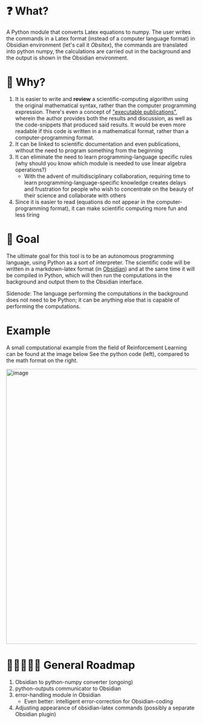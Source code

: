 # ❓ What?
A Python module that converts Latex equations to numpy.
The user writes the commands in a Latex format (instead of a computer language format) in Obsidian environment (let's call it *Obsitex*), the commands are translated into python numpy, the calculations are carried out in the background and the output is shown in the Obsidian environment.

# 🤔 Why?

1. It is easier to write and **review** a scientific-computing algorithm using the original mathematical syntax, rather than the computer programming expression. There's even a concept of ["executable publications"](https://www.nature.com/articles/s42005-020-00403-4), wherein the author provides both the results and discussion, as well as the code-snippets that produced said results. It would be even more readable if this code is written in a mathematical format, rather than a computer-programming format.
2. It can be linked to scientific documentation and even publications, without the need to program something from the beginning
3. It can eliminate the need to learn programming-language specific rules (why should you know which module is needed to use linear algebra operations?)
    - With the advent of multidisciplinary collaboration, requiring time to learn programming-language-specific knowledge creates delays and frustration for people who wish to concentrate on the beauty of their science and collaborate with others
5. Since it is easier to read (equations do not appear in the computer-programming format), it can make scientific computing more fun and less tiring

# 🎯 Goal
The ultimate goal for this tool is to be an autonomous programming language, using Python as a sort of interpreter. The scientific code will be written in a markdown-latex format (in [Obsidian](https://obsidian.md/)) and at the same time it will be compiled in Python, which will then run the computations in the background and output them to the Obsidian interface.

Sidenode: The language performing the computations in the background does not need to be Python; it can be anything else that is capable of performing the computations.


# Example
A small computational example from the field of Reinforcement Learning can be found at the image below
See the python code (left), compared to the math format on the right.

<img width="727" alt="image" src="https://user-images.githubusercontent.com/61937432/227475003-9d2ccb3d-7687-477a-8f4f-39bd6dba26d3.png">

# 👩‍💻👨‍💻📅 General Roadmap

1. Obsidian to python-numpy converter (ongoing)
2. python-outputs communicator to Obsidian
3. error-handling module in Obsidian
    - Even better: intelligent error-correction for Obsidian-coding
4. Adjusting appearance of obsidian-latex commands (possibly a separate Obsidian plugin)
